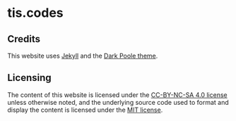 # tis.codes

## Credits

This website uses [Jekyll](https://github.com/jekyll/jekyll) and the [Dark Poole theme](https://github.com/andrewhwanpark/dark-poole).

## Licensing

The content of this website is licensed under the [CC-BY-NC-SA 4.0 license](https://creativecommons.org/licenses/by-nc-sa/4.0/) unless otherwise noted, and the underlying source code used to format and display the content is licensed under the [MIT license](LICENSE.md).

